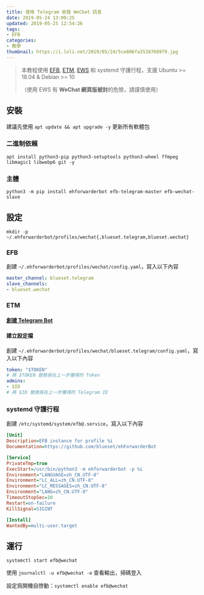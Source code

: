 ```yaml
---
title: 使用 Telegram 收發 WeChat 訊息
date: 2019-05-24 13:09:25
updated: 2019-05-25 12:54:26
tags: 
- EFB
categories: 
- 教學
thumbnail: https://i.loli.net/2019/05/24/5ce806fa3538760979.jpg
---
```


> 本教程使用 [EFB](https://github.com/blueset/ehForwarderBot), [ETM](https://github.com/blueset/efb-telegram-master), [EWS](https://github.com/blueset/efb-wechat-slave) 和 systemd 守護行程，支援 Ubuntu >= 18.04 & Debian >= 10
>
> <!-- more -->
>
> （使用 EWS 有 **WeChat 網頁版被封**的危險，請謹慎使用）
>

## 安裝

建議先使用 `apt update && apt upgrade -y` 更新所有軟體包

### 二進制依賴

`apt install python3-pip python3-setuptools python3-wheel ffmpeg libmagic1 libwebp6 git -y`

### 主體

`python3 -m pip install ehforwarderbot efb-telegram-master efb-wechat-slave`

## 設定

`mkdir -p ~/.ehforwarderbot/profiles/wechat{,blueset.telegram,blueset.wechat}`

### EFB

創建 `~/.ehforwarderbot/profiles/wechat/config.yaml`，寫入以下內容

```yaml
master_channel: blueset.telegram
slave_channels: 
- blueset.wechat
```

### ETM

#### [創建 Telegram Bot](https://blog.1a23.com/2017/01/09/EFB-How-to-Send-and-Receive-Messages-from-WeChat-on-Telegram-zh-CN/#0x030-创建-Telegram-Bot)

#### 建立設定檔

創建 `~/.ehforwarderbot/profiles/wechat/blueset.telegram/config.yaml`，寫入以下內容

```yaml
token: "$TOKEN"
# 將 $TOKEN 替換爲在上一步獲得的 Token
admins: 
- $ID
# 將 $ID 替換爲在上一步獲得的 Telegram ID
```

### systemd 守護行程

創建 `/etc/systemd/system/efb@.service`，寫入以下內容

```ini
[Unit]
Description=EFB instance for profile %i
Documentation=https://github.com/blueset/ehForwarderBot

[Service]
PrivateTmp=true
ExecStart=/usr/bin/python3 -m ehforwarderbot -p %i
Environment="LANGUAGE=zh_CN.UTF-8"
Environment="LC_ALL=zh_CN.UTF-8"
Environment="LC_MESSAGES=zh_CN.UTF-8"
Environment="LANG=zh_CN.UTF-8"
TimeoutStopSec=10
Restart=on-failure
KillSignal=SIGINT

[Install]
WantedBy=multi-user.target
```

## 運行

`systemctl start efb@wechat`

使用 `journalctl -u efb@wechat -e` 查看輸出，掃碼登入

設定爲開機自啓動：`systemctl enable efb@wechat`